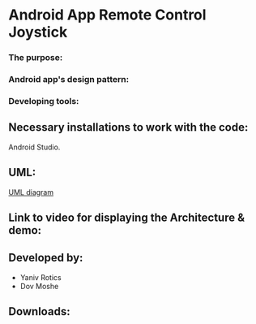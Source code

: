 # Android App Remote Control Joystick

### The purpose:

### Android app's design pattern:

### Developing tools:

## Necessary installations to work with the code:
Android Studio.

## UML:
[UML diagram](documentation/UML.png)

## Link to video for displaying the Architecture & demo:

## Developed by:
* Yaniv Rotics
* Dov Moshe

## Downloads:
